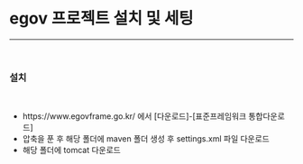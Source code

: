 <h1>egov 프로젝트 설치 및 세팅</h1><hr>
<br>

<h3>설치</h3>
<br>

<ul>
  <li>https://www.egovframe.go.kr/ 에서 [다운로드]-[표준프레임워크 통합다운로드]</li>
  <li>압축을 푼 후 해당 폴더에 maven 폴더 생성 후 settings.xml 파일 다운로드</li>
  <li>해당 폴더에 tomcat 다운로드</li>
</ul>
